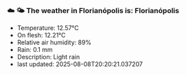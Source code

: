 ### ☁️ 🌤️  The weather in Florianópolis is: Florianópolis

- Temperature: 12.57°C
- On flesh: 12.21°C
- Relative air humidity: 89%
- Rain: 0.1 mm
- Description: Light rain
- last updated: 2025-08-08T20:20:21.037207
